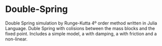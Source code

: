 # Double-Spring
Double Spring simulation by Runge-Kutta 4º order method written in Julia Language.
Duble Spring with colisions between the mass blocks and the fixed point. 
Includes a simple model, a with damping, a with friction and a non-linear.
